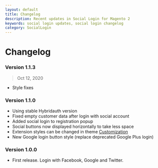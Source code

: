 ```yaml
---
layout: default
title: Changelog
description: Recent updates in Social Login for Magento 2
keywords: social login updates, social login changelog
category: SocialLogin
---
```


# Changelog

### Version 1.1.3

> Oct 12, 2020

 -  Style fixes

### Version 1.1.0

 -  Using stable Hybridauth version
 -  Fixed empty customer data after login with social account
 -  Added social login to registration popup
 -  Social buttons now displayed horizontally to take less space
 -  Extension styles can be changed in theme [Customization](../customization/)
 -  New Google login button style (replace deprecated Google Plus login)

### Version 1.0.0

 -  First release. Login with Facebook, Google and Twitter.
